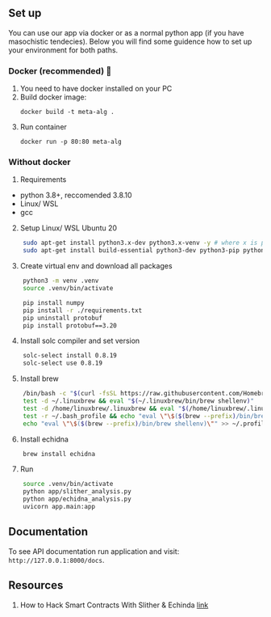 ## Set up
You can use our app via docker or as a normal python app (if you have masochistic tendecies).
Below you will find some guidence how to set up your environment for both paths.

### Docker (recommended) :whale:
1. You need to have docker installed on your PC
2. Build docker image:
   ```
   docker build -t meta-alg .
   ```
3. Run container
    ```
    docker run -p 80:80 meta-alg
    ```

### Without docker
1. Requirements
- python 3.8+, reccomended 3.8.10
- Linux/ WSL
- gcc

2. Setup Linux/ WSL Ubuntu 20
```bash
    sudo apt-get install python3.x-dev python3.x-venv -y # where x is python version
    sudo apt-get install build-essential python3-dev python3-pip python3-venv python3-wheel -y
```

3. Create virtual env and download all packages
```bash
    python3 -m venv .venv
    source .venv/bin/activate

    pip install numpy
    pip install -r ./requirements.txt
    pip uninstall protobuf
    pip install protobuf==3.20
```

4. Install solc compiler and set version
```bash
    solc-select install 0.8.19
    solc-select use 0.8.19
```

5. Install brew

```bash
    /bin/bash -c "$(curl -fsSL https://raw.githubusercontent.com/Homebrew/install/HEAD/install.sh)"
    test -d ~/.linuxbrew && eval "$(~/.linuxbrew/bin/brew shellenv)"
    test -d /home/linuxbrew/.linuxbrew && eval "$(/home/linuxbrew/.linuxbrew/bin/brew shellenv)"
    test -r ~/.bash_profile && echo "eval \"\$($(brew --prefix)/bin/brew shellenv)\"" >> ~/.bash_profile
    echo "eval \"\$($(brew --prefix)/bin/brew shellenv)\"" >> ~/.profile
```

6. Install echidna
```bash
    brew install echidna
```

7. Run
```bash
    source .venv/bin/activate
    python app/slither_analysis.py 
    python app/echidna_analysis.py
    uvicorn app.main:app
```

## Documentation

To see API documentation run application and visit: `http://127.0.0.1:8000/docs`.

## Resources
1. How to Hack Smart Contracts With Slither & Echinda [link](https://www.youtube.com/watch?v=fln_HPA2uOM&t=1473s)